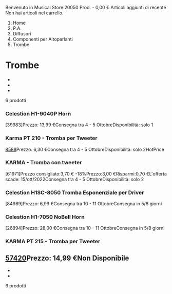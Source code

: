Benvenuto in Musical Store 20050 Prod. - 0,00 €
Articoli aggiunti di recente
Non hai articoli nel
carrello.
1.  Home
2.  P.A.
3.  Diffusori
4.  Componenti per Altoparlanti
5.  Trombe


#  Trombe

-
-
-
6 prodotti
###  Celestion H1-9040P Horn
[39983]Prezzo: 13,99 €Consegna tra 4 - 5 OttobreDisponibilità: solo 1
###  Karma PT 210 - Tromba per Tweeter
[8588](3)Prezzo: 6,30 €Consegna tra 4 - 5 OttobreDisponibilità: solo 2HotPrice
###  KARMA - Tromba con tweeter
[61971]Prezzo consigliato:3,70 € -18%Prezzo:3,00 €Risparmi:0,70 €L'offerta
scade: 15/ott/2022Consegna tra 4 - 5 OttobreDisponibilità: solo 2
###  Celestion H1SC-8050 Tromba Esponenziale per Driver
[84989]Prezzo: 6,99 €Consegna tra 10 - 11 OttobreConsegna in 5/8 giorni
###  Celestion H1-7050 NoBell Horn
[26894]Prezzo: 28,00 €Consegna tra 10 - 11 OttobreConsegna in 5/8 giorni
###  KARMA PT 215 - Tromba per Tweeter
[57420](1)Prezzo: 14,99 €Non Disponibile
-
-
-
6 prodotti
